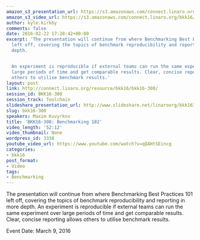 ```yaml
---
amazon_s3_presentation_url: https://s3.amazonaws.com/connect.linaro.org/bkk16/Presentations/Wednesday/BKK16-300.pdf
amazon_s3_video_url: https://s3.amazonaws.com/connect.linaro.org/bkk16/Videos/Wednesday/BKK16-300%20Benchmarking%20102.mp4
author: kyle.kirkby
comments: false
date: 2016-02-22 17:20:42+00:00
excerpt: 'The presentation will continue from where Benchmarking Best Practices 101
  left off, covering the topics of benchmark reproducibility and reporting in more
  depth.


  An experiment is reproducible if external teams can run the same experiment over
  large periods of time and get comparable results. Clear, concise reporting allows
  others to utilise benchmark results.'
layout: post
link: http://connect.linaro.org/resource/bkk16/bkk16-300/
session_id: BKK16-300
session_track: Toolchain
slideshare_presentation_url: http://www.slideshare.net/linaroorg/bkk16300-benchmarking-102
slug: bkk16-300
speakers: Maxim Kuvyrkov
title: 'BKK16-300: Benchmarking 102'
video_length: '52:12'
video_thumbnail: None
wordpress_id: 3338
youtube_video_url: https://www.youtube.com/watch?v=qQAHtSEincg
categories:
- bkk16
post_format:
- Video
tags:
- Benchmarking
---
```


The presentation will continue from where Benchmarking Best Practices 101 left off, covering the topics of benchmark reproducibility and reporting in more depth.  An experiment is reproducible if external teams can run the same experiment over large periods of time and get comparable results. Clear, concise reporting allows others to utilise benchmark results.

Event Date: March 9, 2016
